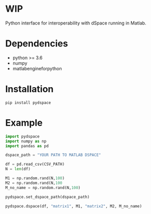 # WIP
Python interface for interoperability with dSpace running in Matlab.

# Dependencies
- python >= 3.6
- numpy
- matlabengineforpython

# Installation
```shell
pip install pydspace
```

# Example

```python
import pydspace
import numpy as np
import pandas as pd

dspace_path = "YOUR PATH TO MATLAB DSPACE"

df = pd.read_csv(CSV_PATH)
N = len(df)

M1 = np.random.rand(N,100)
M2 = np.random.rand(N,100
M_no_name = np.random.rand(N,100)

pydspace.set_dspace_path(dspace_path)

pydspace.dspace(df, "matrix1", M1, "matrix2", M2, M_no_name)
```
